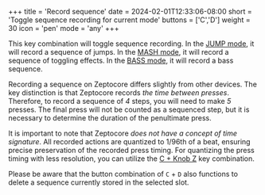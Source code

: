 +++
title = 'Record sequence'
date = 2024-02-01T12:33:06-08:00
short = 'Toggle sequence recording for current mode'
buttons = ['C','D']
weight = 30
icon = 'pen'
mode = 'any'
+++

This key combination will toggle sequence recording. In the [JUMP mode](#mode-jump), it will record a sequence of jumps. In the [MASH mode](#mode-mash), it will record a sequence of toggling effects. In the [BASS mode](#mode-bass), it will record a bass sequence.

Recording a sequence on Zeptocore differs slightly from other devices. The key distinction is that Zeptocore records *the time between presses*. Therefore, to record a sequence of *4* steps, you will need to make *5* presses. The final press will not be counted as a sequenced step, but it is necessary to determine the duration of the penultimate press.

It is important to note that Zeptocore *does not have a concept of time signature*. All recorded actions are quantized to 1/96th of a beat, ensuring precise preservation of the recorded press timing. For quantizing the press timing with less resolution, you can utilize the [C + Knob Z](#quantize) key combination.

Please be aware that the button combination of `C` + `D` also functions to delete a sequence currently stored in the selected slot.